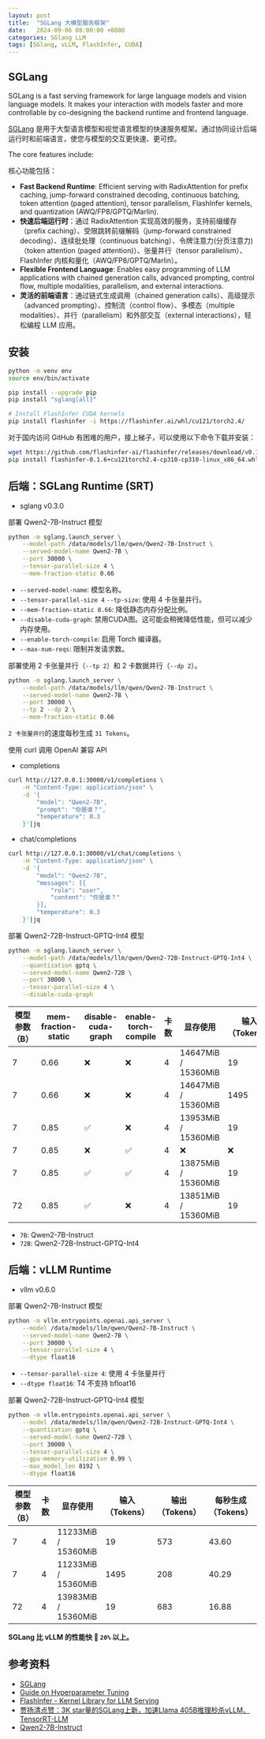 ```yaml
---
layout: post
title:  "SGLang 大模型服务框架"
date:   2024-09-06 08:00:00 +0800
categories: SGlang LLM
tags: [SGlang, vLLM, FlashInfer, CUDA]
---
```


## SGLang
SGLang is a fast serving framework for large language models and vision language models. It makes your interaction with models faster and more controllable by co-designing the backend runtime and frontend language.

[SGLang](https://github.com/sgl-project/sglang) 是用于大型语言模型和视觉语言模型的快速服务框架。通过协同设计后端运行时和前端语言，使您与模型的交互更快速、更可控。

The core features include:

核心功能包括：
- **Fast Backend Runtime**: Efficient serving with RadixAttention for prefix caching, jump-forward constrained decoding, continuous batching, token attention (paged attention), tensor parallelism, FlashInfer kernels, and quantization (AWQ/FP8/GPTQ/Marlin).
- **快速后端运行时**：通过 RadixAttention 实现高效的服务，支持前缀缓存（prefix caching）、受限跳转前缀解码（jump-forward constrained decoding）、连续批处理（continuous batching）、令牌注意力(分页注意力)（token attention (paged attention)）、张量并行（tensor parallelism）、FlashInfer 内核和量化（AWQ/FP8/GPTQ/Marlin）。
- **Flexible Frontend Language**: Enables easy programming of LLM applications with chained generation calls, advanced prompting, control flow, multiple modalities, parallelism, and external interactions.
- **灵活的前端语言**：通过链式生成调用（chained generation calls）、高级提示（advanced prompting）、控制流（control flow）、多模态（multiple modalities）、并行（parallelism）和外部交互（external interactions），轻松编程 LLM 应用。


## 安装
```bash
python -m venv env
source env/bin/activate

pip install --upgrade pip
pip install "sglang[all]"

# Install FlashInfer CUDA kernels
pip install flashinfer -i https://flashinfer.ai/whl/cu121/torch2.4/
```

对于国内访问 GitHub 有困难的用户，接上梯子，可以使用以下命令下载并安装：

```bash
wget https://github.com/flashinfer-ai/flashinfer/releases/download/v0.1.6/flashinfer-0.1.6%2Bcu121torch2.4-cp310-cp310-linux_x86_64.whl
pip install flashinfer-0.1.6+cu121torch2.4-cp310-cp310-linux_x86_64.whl
```


## 后端：SGLang Runtime (SRT)
- sglang v0.3.0

部署 Qwen2-7B-Instruct 模型

```bash
python -m sglang.launch_server \
    --model-path /data/models/llm/qwen/Qwen2-7B-Instruct \
    --served-model-name Qwen2-7B \
    --port 30000 \
    --tensor-parallel-size 4 \
    --mem-fraction-static 0.66
```
- `--served-model-name`: 模型名称。
- `--tensor-parallel-size 4` `--tp-size`: 使用 4 卡张量并行。
- `--mem-fraction-static 0.66`: 降低静态内存分配比例。
- `--disable-cuda-graph`: 禁用CUDA图。这可能会稍微降低性能，但可以减少内存使用。
- `--enable-torch-compile`: 启用 Torch 编译器。
- `--max-num-reqs`: 限制并发请求数。

部署使用 2 卡张量并行（`--tp 2`）和 2 卡数据并行（`--dp 2`）。

```bash
python -m sglang.launch_server \
    --model-path /data/models/llm/qwen/Qwen2-7B-Instruct \
    --served-model-name Qwen2-7B \
    --port 30000 \
    --tp 2 --dp 2 \
    --mem-fraction-static 0.66
```

`2 卡张量并行`的速度每秒生成 `31 Tokens`。

使用 curl 调用 OpenAI 兼容 API

- completions
```bash
curl http://127.0.0.1:30000/v1/completions \
    -H "Content-Type: application/json" \
    -d '{
        "model": "Qwen2-7B",
        "prompt": "你是谁？",
        "temperature": 0.3
    }'|jq
```

- chat/completions
```bash
curl http://127.0.0.1:30000/v1/chat/completions \
    -H "Content-Type: application/json" \
    -d '{
        "model": "Qwen2-7B", 
        "messages": [{
            "role": "user", 
            "content": "你是谁？"
        }], 
        "temperature": 0.3
    }'|jq
```

部署 Qwen2-72B-Instruct-GPTQ-Int4 模型

```bash
python -m sglang.launch_server \
    --model-path /data/models/llm/qwen/Qwen2-72B-Instruct-GPTQ-Int4 \
    --quantization gptq \
    --served-model-name Qwen2-72B \
    --port 30000 \
    --tensor-parallel-size 4 \
    --disable-cuda-graph
```

| 模型参数（B） | mem-fraction-static | disable-cuda-graph | enable-torch-compile | 卡数 | 显存使用 | 输入（Tokens） | 输出（Tokens） | 每秒生成（Tokens） |
| --- | --- | --- | --- | --- | --- | --- | --- | --- |
| 7 | 0.66 | ❌ | ❌ | 4 | 14647MiB / 15360MiB |   19 | 781 | 53.54 |
| 7 | 0.66 | ❌ | ❌ | 4 | 14647MiB / 15360MiB | 1495 | 264 | 51.47 |
| 7 | 0.85 | ✅ | ❌ | 4 | 13953MiB / 15360MiB |   19 | 566 | 45.33 |
| 7 | 0.85 | ❌ | ✅ | 4 | ❌ | ❌ | ❌ | ❌ |
| 7 | 0.85 | ✅ | ✅ | 4 | 13875MiB / 15360MiB |   19 | 559 | 47.79 |
| 72 | 0.85 | ✅ | ❌ | 4 | 13851MiB / 15360MiB |  19 | 633 | 16.50 |

- `7B`: Qwen2-7B-Instruct
- `72B`: Qwen2-72B-Instruct-GPTQ-Int4


## 后端：vLLM Runtime
- vllm v0.6.0

部署 Qwen2-7B-Instruct 模型

```bash
python -m vllm.entrypoints.openai.api_server \
    --model /data/models/llm/qwen/Qwen2-7B-Instruct \
    --served-model-name Qwen2-7B \
    --port 30000 \
    --tensor-parallel-size 4 \
    --dtype float16
```
- `--tensor-parallel-size 4`: 使用 4 卡张量并行
- `--dtype float16`: T4 不支持 bfloat16

部署 Qwen2-72B-Instruct-GPTQ-Int4 模型

```bash
python -m vllm.entrypoints.openai.api_server \
    --model /data/models/llm/qwen/Qwen2-72B-Instruct-GPTQ-Int4 \
    --quantization gptq \
    --served-model-name Qwen2-72B \
    --port 30000 \
    --tensor-parallel-size 4 \
    --gpu-memory-utilization 0.99 \
    --max_model_len 8192 \
    --dtype float16
```

| 模型参数（B） | 卡数 | 显存使用 | 输入（Tokens） | 输出（Tokens） | 每秒生成（Tokens） |
| --- | --- | --- | --- | --- | --- |
| 7 | 4 | 11233MiB / 15360MiB | 19 | 573 | 43.60 |
| 7 | 4 | 11233MiB / 15360MiB | 1495 | 208 | 40.29 |
| 72 | 4 | 13983MiB / 15360MiB | 19 | 683 | 16.88 |


**SGLang 比 vLLM 的性能快 🚀 `20%` 以上。**


## 参考资料
- [SGLang](https://github.com/sgl-project/sglang)
- [Guide on Hyperparameter Tuning](https://github.com/sgl-project/sglang/blob/main/docs/en/hyperparameter_tuning.md)
- [FlashInfer - Kernel Library for LLM Serving](https://github.com/flashinfer-ai/flashinfer)
- [贾扬清点赞：3K star量的SGLang上新，加速Llama 405B推理秒杀vLLM、TensorRT-LLM](https://mp.weixin.qq.com/s/FYwguU3USf12Wb5HXaHH3A)
- [Qwen2-7B-Instruct](https://www.modelscope.cn/models/qwen/Qwen2-7B-Instruct)
